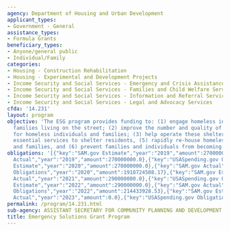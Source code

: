 ```yaml
---
agency: Department of Housing and Urban Development
applicant_types:
- Government - General
assistance_types:
- Formula Grants
beneficiary_types:
- Anyone/general public
- Individual/Family
categories:
- Housing - Construction Rehabilitation
- Housing - Experimental and Development Projects
- Income Security and Social Services - Emergency and Crisis Assistance
- Income Security and Social Services - Families and Child Welfare Services
- Income Security and Social Services - Information and Referral Services
- Income Security and Social Services - Legal and Advocacy Services
cfda: '14.231'
layout: program
objective: 'The ESG program provides funding to: (1) engage homeless individuals and
  families living on the street; (2) improve the number and quality of emergency shelters
  for homeless individuals and families; (3) help operate these shelters; (4) provide
  essential services to shelter residents, (5) rapidly re-house homeless individuals
  and families, and (6) prevent families and individuals from becoming homeless.'
obligations: '[{"key":"SAM.gov Estimate","year":"2019","amount":270000000.0},{"key":"SAM.gov
  Actual","year":"2019","amount":270000000.0},{"key":"USASpending.gov Obligations","year":"2019","amount":328294052.81},{"key":"SAM.gov
  Estimate","year":"2020","amount":270000000.0},{"key":"SAM.gov Actual","year":"2020","amount":290000000.0},{"key":"USASpending.gov
  Obligations","year":"2020","amount":1918724508.17},{"key":"SAM.gov Estimate","year":"2021","amount":290000000.0},{"key":"SAM.gov
  Actual","year":"2021","amount":290000000.0},{"key":"USASpending.gov Obligations","year":"2021","amount":2625691536.01},{"key":"SAM.gov
  Estimate","year":"2022","amount":290000000.0},{"key":"SAM.gov Actual","year":"2022","amount":267787000.0},{"key":"USASpending.gov
  Obligations","year":"2022","amount":214433928.53},{"key":"SAM.gov Estimate","year":"2023","amount":290000000.0},{"key":"SAM.gov
  Actual","year":"2023","amount":0.0},{"key":"USASpending.gov Obligations","year":"2023","amount":198163687.2}]'
permalink: /program/14.231.html
sub-agency: ASSISTANT SECRETARY FOR COMMUNITY PLANNING AND DEVELOPMENT
title: Emergency Solutions Grant Program
---
```

